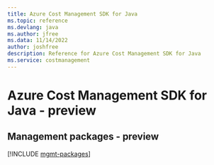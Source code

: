 ```yaml
---
title: Azure Cost Management SDK for Java
ms.topic: reference
ms.devlang: java
ms.author: jfree
ms.data: 11/14/2022
author: joshfree
description: Reference for Azure Cost Management SDK for Java
ms.service: costmanagement
---
```

# Azure Cost Management SDK for Java - preview

## Management packages - preview
[!INCLUDE [mgmt-packages](cost-management-mgmt-index.md)]